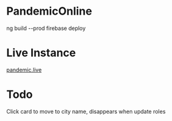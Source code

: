 # PandemicOnline

ng build --prod
firebase deploy

# Live Instance

[pandemic.live](https://pandemic.live)

# Todo

Click card to move to city
name, disappears when update roles
